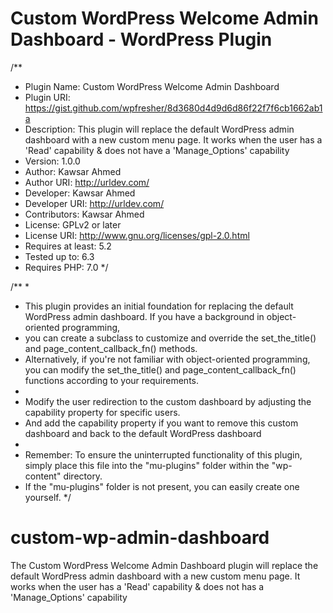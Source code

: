 # Custom WordPress Welcome Admin Dashboard - WordPress Plugin
/**
 * Plugin Name: Custom WordPress Welcome Admin Dashboard
 * Plugin URI: https://gist.github.com/wpfresher/8d3680d4d9d6d86f22f7f6cb1662ab1a
 * Description: This plugin will replace the default WordPress admin dashboard with a new custom menu page. It works when the user has a 'Read' capability & does not have a 'Manage_Options' capability
 * Version: 1.0.0
 * Author: Kawsar Ahmed
 * Author URI: http://urldev.com/
 * Developer: Kawsar Ahmed
 * Developer URI: http://urldev.com/
 * Contributors: Kawsar Ahmed
 * License: GPLv2 or later
 * License URI: http://www.gnu.org/licenses/gpl-2.0.html
 * Requires at least: 5.2
 * Tested up to: 6.3
 * Requires PHP: 7.0
 */

/**
 * 
 * This plugin provides an initial foundation for replacing the default WordPress admin dashboard. If you have a background in object-oriented programming,
 * you can create a subclass to customize and override the set_the_title() and page_content_callback_fn() methods.
 * Alternatively, if you're not familiar with object-oriented programming, you can modify the set_the_title() and page_content_callback_fn() functions according to your requirements.
 *
 * Modify the user redirection to the custom dashboard by adjusting the capability property for specific users.
 * And add the capability property if you want to remove this custom dashboard and back to the default WordPress dashboard
 *
 * Remember: To ensure the uninterrupted functionality of this plugin, simply place this file into the "mu-plugins" folder within the "wp-content" directory.
 * If the "mu-plugins" folder is not present, you can easily create one yourself.
 */

# custom-wp-admin-dashboard
The Custom WordPress Welcome Admin Dashboard plugin will replace the default WordPress admin dashboard with a new custom menu page. It works when the user has a 'Read' capability &amp; does not has a 'Manage_Options' capability
